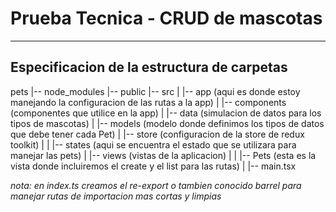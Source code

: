 # Prueba Tecnica - CRUD de mascotas

---

## Especificacion de la estructura de carpetas

pets
|-- node_modules
|-- public
|-- src
| |-- app (aqui es donde estoy manejando la configuracion de las rutas a la app)
| |-- components (componentes que utilice en la app)
| |-- data (simulacion de datos para los tipos de mascotas)
| |-- models (modelo donde definimos los tipos de datos que debe tener cada Pet)
| |-- store (configuracion de la store de redux toolkit)
| | |-- states (aqui se encuentra el estado que se utilizara para manejar las pets)
| |-- views (vistas de la aplicacion)
| | |-- Pets (esta es la vista donde incluiremos el create y el list para las rutas)
| |-- main.tsx

_nota: en index.ts creamos el re-export o tambien conocido barrel para manejar rutas de importacion mas cortas y limpias_
